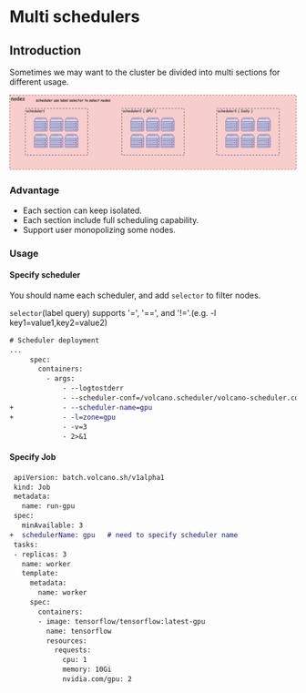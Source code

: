 # Multi schedulers

## Introduction

Sometimes we may want to the cluster be divided into multi sections for different usage.

![multi-scheduler](./images/multi-schedulers.png)

### Advantage
- Each section can keep isolated.
- Each section include full scheduling capability.
- Support user monopolizing some nodes.

### Usage

#### Specify scheduler
You should name each scheduler, and add `selector` to filter nodes.

`selector`(label query) supports '=', '==', and '!='.(e.g. -l key1=value1,key2=value2)

```diff
# Scheduler deployment
...
     spec:
       containers:
         - args:
             - --logtostderr
             - --scheduler-conf=/volcano.scheduler/volcano-scheduler.conf
+            - --scheduler-name=gpu
+            - -l=zone=gpu
             - -v=3
             - 2>&1
```

#### Specify Job

```diff
 apiVersion: batch.volcano.sh/v1alpha1
 kind: Job
 metadata:
   name: run-gpu
 spec:
   minAvailable: 3
+  schedulerName: gpu   # need to specify scheduler name
 tasks:
 - replicas: 3
   name: worker
   template:
     metadata:
       name: worker
     spec:
       containers:
       - image: tensorflow/tensorflow:latest-gpu
         name: tensorflow
         resources:
           requests:
             cpu: 1
             memory: 10Gi
             nvidia.com/gpu: 2
```